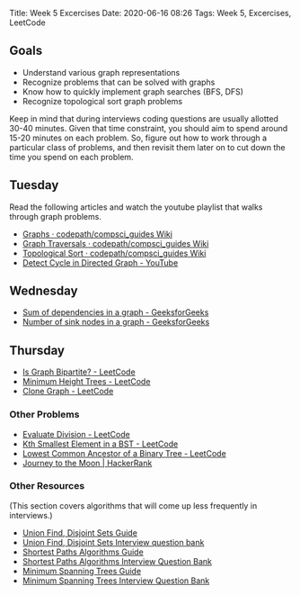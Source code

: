 Title: Week 5 Excercises
Date: 2020-06-16 08:26
Tags: Week 5, Excercises, LeetCode

## Goals

- Understand various graph representations
- Recognize problems that can be solved with graphs
- Know how to quickly implement graph searches (BFS, DFS)
- Recognize topological sort graph problems

Keep in mind that during interviews coding questions are usually allotted 30-40 minutes. Given that time constraint, you should aim to spend around 15-20 minutes on each problem. So, figure out how to work through a particular class of problems, and then revisit them later on to cut down the time you spend on each problem.

## Tuesday
Read the following articles and watch the youtube playlist that walks through graph problems.
* [Graphs · codepath/compsci_guides Wiki](https://github.com/codepath/compsci_guides/wiki/Graphs)
* [Graph Traversals · codepath/compsci_guides Wiki](https://github.com/codepath/compsci_guides/wiki/Graph-Traversals)
* [Topological Sort · codepath/compsci_guides Wiki](https://github.com/codepath/compsci_guides/wiki/Topological-Sort)
* [Detect Cycle in Directed Graph - YouTube](https://www.youtube.com/playlist?list=PL7zKQzeqjecKpXlM9hd_jA-9PZ6EZGzd0)

## Wednesday
* [Sum of dependencies in a graph - GeeksforGeeks](https://www.geeksforgeeks.org/sum-dependencies-graph/)
* [Number of sink nodes in a graph - GeeksforGeeks](https://www.geeksforgeeks.org/number-sink-nodes-graph/)

## Thursday
* [Is Graph Bipartite? - LeetCode](https://leetcode.com/problems/is-graph-bipartite/description/)
* [Minimum Height Trees - LeetCode](https://leetcode.com/problems/minimum-height-trees/description/)
* [Clone Graph - LeetCode](https://leetcode.com/problems/clone-graph/description/)

### Other Problems

* [Evaluate Division - LeetCode](https://leetcode.com/problems/evaluate-division/description/)
* [Kth Smallest Element in a BST - LeetCode](https://leetcode.com/problems/kth-smallest-element-in-a-bst/description/)
* [Lowest Common Ancestor of a Binary Tree - LeetCode](https://leetcode.com/problems/lowest-common-ancestor-of-a-binary-tree/description/)
* [Journey to the Moon | HackerRank](https://www.hackerrank.com/challenges/journey-to-the-moon/problem)

### Other Resources 
(This section covers algorithms that will come up less frequently in interviews.)
- [Union Find, Disjoint Sets Guide](https://www.hackerearth.com/practice/notes/disjoint-set-union-union-find/)
- [Union Find, Disjoint Sets Interview question bank](https://leetcode.com/tag/union-find/)
- [Shortest Paths Algorithms Guide](https://www.hackerearth.com/practice/algorithms/graphs/shortest-path-algorithms/tutorial/)
- [Shortest Paths Algorithms Interview Question Bank](https://www.hackerearth.com/practice/algorithms/graphs/shortest-path-algorithms/practice-problems/)
- [Minimum Spanning Trees Guide](https://www.hackerearth.com/practice/algorithms/graphs/minimum-spanning-tree/tutorial/)
- [Minimum Spanning Trees Interview Question Bank](https://www.hackerearth.com/practice/algorithms/graphs/minimum-spanning-tree/practice-problems/)

